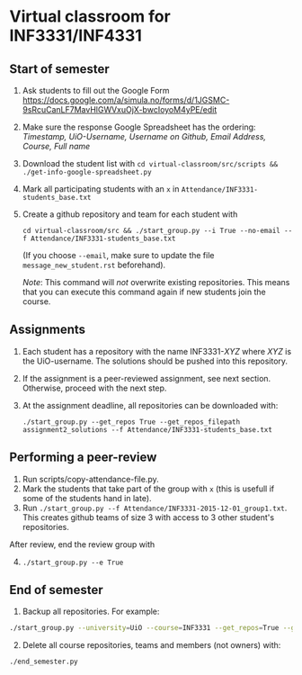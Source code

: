 Virtual classroom for INF3331/INF4331
=====================================

Start of semester
-----------------

1. Ask students to fill out the Google Form https://docs.google.com/a/simula.no/forms/d/1JGSMC-9sRcuCanLF7MavHlGWVxuOjX-bwcIoyoM4yPE/edit
2. Make sure the response Google Spreadsheet has the ordering: *Timestamp, UiO-Username, Username on Github, Email Address, Course, Full name*
3. Download the student list with `cd virtual-classroom/src/scripts && ./get-info-google-spreadsheet.py`
4. Mark all participating students with an `x` in `Attendance/INF3331-students_base.txt`
4. Create a github repository and team for each student with 

   `cd virtual-classroom/src && ./start_group.py --i True --no-email --f Attendance/INF3331-students_base.txt`

   (If you choose `--email`, make sure to update the file `message_new_student.rst` beforehand).
   
   *Note*: This command will *not* overwrite existing repositories. This means that you can execute this command again if new students join the course.

Assignments
-----------
1. Each student has a repository with the name INF3331-*XYZ* where *XYZ* is the UiO-username. The solutions should be pushed into this repository.
2. If the assignment is a peer-reviewed assignment, see next section. Otherwise, proceed with the next step.
3. At the assignment deadline, all repositories can be downloaded with:

   `./start_group.py --get_repos True --get_repos_filepath assignment2_solutions --f Attendance/INF3331-students_base.txt`
   

Performing a peer-review
------------------------
1. Run scripts/copy-attendance-file.py. 
2. Mark the students that take part of the group with `x` (this is usefull if some of the students hand in late).
3. Run `./start_group.py --f Attendance/INF3331-2015-12-01_group1.txt`. This creates github teams of size 3 with access to 3 other student's repositories. 

After review, end the review group with

4. `./start_group.py --e True`

End of semester
---------------

1. Backup all repositories. For example:

```bash
./start_group.py --university=UiO --course=INF3331 --get_repos=True --get_repos_filepath=../repos_2015
```

2. Delete all course repositories, teams and members (not owners) with:

```bash
./end_semester.py
```
